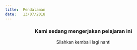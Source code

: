 ```yaml
---
title:  Pendalaman
date:   13/07/2018
---
```


### <center>Kami sedang mengerjakan pelajaran ini</center>
<center>Silahkan kembali lagi nanti</center>